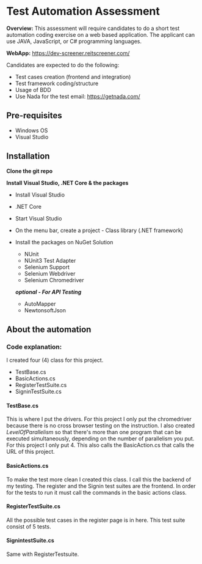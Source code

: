 # Test Automation Assessment

**Overview:**
This assessment will require candidates to do a short test automation coding exercise on a web based
application. The applicant can use JAVA, JavaScript, or C# programming languages.

**WebApp:** https://dev-screener.reitscreener.com/

Candidates are expected to do the following:
- Test cases creation (frontend and integration)
- Test framework coding/structure
- Usage of BDD
- Use Nada for the test email: https://getnada.com/

## Pre-requisites
* Windows OS
* Visual Studio

## Installation
**Clone the git repo**

**Install Visual Studio, .NET Core & the packages**
* Install Visual Studio
* .NET Core
* Start Visual Studio
* On the menu bar, create a project - Class library (.NET framework)
* Install the packages on NuGet Solution
  - NUnit
  - NUnit3 Test Adapter
  - Selenium Support
  - Selenium Webdriver
  - Selenium Chromedriver
  
  ***optional - For API Testing***
    - AutoMapper
    - NewtonsoftJson

## About the automation
### **Code explanation:**
I created four (4) class for this project. 
  - TestBase.cs
  - BasicActions.cs
  - RegisterTestSuite.cs
  - SigninTestSuite.cs
  
 #### TestBase.cs
 This is where I put the drivers. For this project I only put the chromedriver because there is no cross browser testing on the instruction. I also created *LevelOfParallelism* so that there's more than one program that can be executed simultaneously, depending on the number of parallelism you put. For this project I only put 4. This also calls the BasicAction.cs that calls the URL of this project.
 
 #### BasicActions.cs
 To make the test more clean I created this class. I call this the backend of my testing. The register and the Signin test suites are the frontend. In order for the tests to run it must call the commands in the basic actions class.
 
 #### RegisterTestSuite.cs
 All the possible test cases in the register page is in here. This test suite consist of 5 tests.
 
 #### SignintestSuite.cs
 Same with RegisterTestsuite.
 
 

